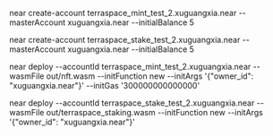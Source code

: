 near create-account terraspace_mint_test_2.xuguangxia.near --masterAccount xuguangxia.near --initialBalance 5

near create-account terraspace_stake_test_2.xuguangxia.near --masterAccount xuguangxia.near --initialBalance 5

near deploy --accountId terraspace_mint_test_2.xuguangxia.near --wasmFile out/nft.wasm --initFunction new --initArgs '{"owner_id": "xuguangxia.near"}' --initGas '300000000000000'

near deploy --accountId terraspace_stake_test_2.xuguangxia.near --wasmFile out/terraspace_staking.wasm --initFunction new --initArgs '{"owner_id": "xuguangxia.near"}'
